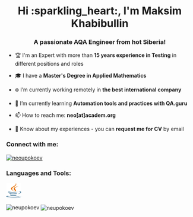<h1 align="center">Hi :sparkling_heart:, I'm Maksim Khabibullin</h1>
<h3 align="center">A passionate AQA Engineer from hot Siberia!</h3>

- :trophy: I'm an Expert with more than **15 years experience in Testing** in different positions and roles

- :mortar_board: I have a **Master's Degree in Applied Mathematics**

- :snowflake: I’m currently working remotely in **the best international company** 

- 🌱 I’m currently learning **Automation tools and practices with QA.guru**

- 📫 How to reach me: **neo[at]academ.org**

- 📄 Know about my experiences - you can **request me for CV** by email

<h3 align="left">Connect with me:</h3>
<p align="left">
<a href="https://fb.com/neoupokoev" target="blank"><img align="center" src="https://raw.githubusercontent.com/rahuldkjain/github-profile-readme-generator/master/src/images/icons/Social/facebook.svg" alt="neoupokoev" height="30" width="40" /></a>
</p>

<h3 align="left">Languages and Tools:</h3>
<p align="left"> <a href="https://www.java.com/" target="_blank"> <img src="imgForReadme/java.svg" alt="azure" width="40" height="40"/> </a> </p>

<p><img align="left" src="https://github-readme-stats.vercel.app/api/top-langs?username=neupokoev&theme=vue&show_icons=true&locale=en&layout=normal" alt="neupokoev" /></p>

<p>&nbsp;<img align="center" src="https://github-readme-stats.vercel.app/api?username=neupokoev&theme=vue&show_icons=true&locale=en" alt="neupokoev" /></p>
